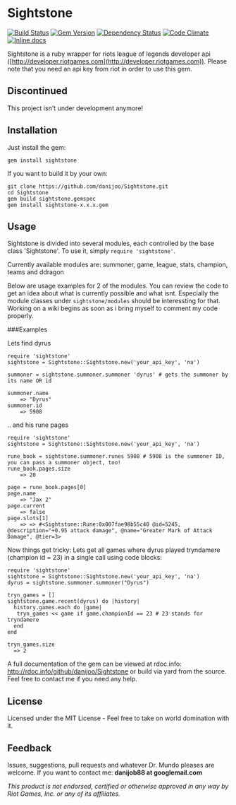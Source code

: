 Sightstone 
=======
[![Build Status](https://travis-ci.org/danijoo/Sightstone.svg?branch=master)](https://travis-ci.org/danijoo/Sightstone)
[![Gem Version](https://badge.fury.io/rb/sightstone.png)](http://badge.fury.io/rb/sightstone)
[![Dependency Status](https://gemnasium.com/danijoo/Sightstone.svg)](https://gemnasium.com/danijoo/Sightstone)
[![Code Climate](https://codeclimate.com/github/danijoo/Sightstone.png)](https://codeclimate.com/github/danijoo/Sightstone)
[![Inline docs](http://inch-ci.org/github/danijoo/Sightstone.svg)](http://inch-ci.org/github/danijoo/Sightstone)

Sightstone is a ruby wrapper for riots league of legends developer api ([http://developer.riotgames.com](http://developer.riotgames.com)). Please note that you need an api key from riot in order to use this gem.


Discontinued
-------
This project isn't under development anymore!


Installation
-------
Just install the gem:
```
gem install sightstone
```

If you want to build it by your own:
```
git clone https://github.com/danijoo/Sightstone.git
cd Sightstone
gem build sightstone.gemspec
gem install sightstone-x.x.x.gem
```

Usage
-------
Sightstone is divided into several modules, each controlled by the base class 'Sightstone'. To use it, simply `require 'sightstone'`.

Currently available modules are:
  summoner, game, league, stats, champion, teams and ddragon
  
Below are usage examples for 2 of the modules. You can review the code to get an idea about what is currently possible and what isnt. Especially the module classes under `sightstone/modules` should be interessting for that. Working on a wiki begins as soon as i bring myself to comment my code properly.

###Examples

Lets find dyrus

```
require 'sightstone'
sightstone = Sightstone::Sightstone.new('your_api_key', 'na')

summoner = sightstone.summoner.summoner 'dyrus' # gets the summoner by its name OR id

summoner.name
    => "Dyrus"
summoner.id
    => 5908
```

.. and his rune pages

``` 
require 'sightstone'
sightstone = Sightstone::Sightstone.new('your_api_key', 'na')

rune_book = sightstone.summoner.runes 5908 # 5908 is the summoner ID, you can pass a summoner object, too!
rune_book.pages.size
    => 20
    
page = rune_book.pages[0]
page.name
    => "Jax 2"
page.current
    => false
page.slots[1]
    => => #<Sightstone::Rune:0x007fae98b55c40 @id=5245, @description="+0.95 attack damage", @name="Greater Mark of Attack Damage", @tier=3>
```

Now things get tricky:
Lets get all games where dyrus played tryndamere (champion id = 23) in a single call using code blocks:

```
require 'sightstone'
sightstone = Sightstone::Sightstone.new('your_api_key', 'na')
dyrus = sightstone.summoner.summoner("Dyrus")

tryn_games = []
sightstone.game.recent(dyrus) do |history|
  history.games.each do |game|
   tryn_games << game if game.championId == 23 # 23 stands for tryndamere 
  end
end

tryn_games.size
  => 2
```

A full documentation of the gem can be viewed at rdoc.info: http://rdoc.info/github/danijoo/Sightstone or build via yard from the source.
Feel free to contact me if you need any help.


License
-------
Licensed under the MIT License - Feel free to take on world domination with it.

Feedback
-------
Issues, suggestions, pull requests and whatever Dr. Mundo pleases are welcome.
If you want to contact me: __danijob88 at googlemail.com__



_This product is not endorsed, certified or otherwise approved in any way by Riot Games, Inc. or any of its affiliates._

